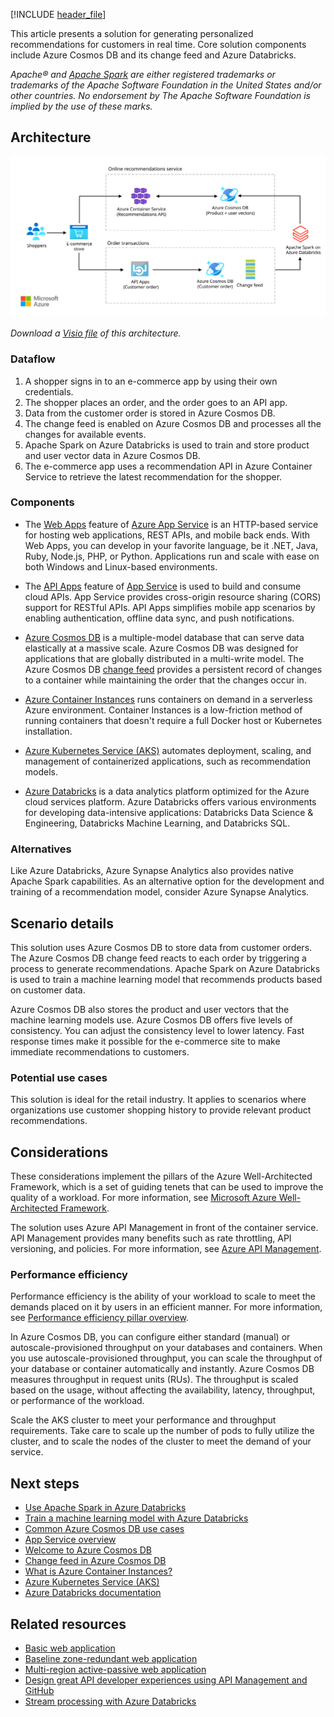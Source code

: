 [!INCLUDE [header_file](../../../includes/sol-idea-header.md)]

This article presents a solution for generating personalized recommendations for customers in real time. Core solution components include Azure Cosmos DB and its change feed and Azure Databricks.

*Apache® and [Apache Spark](https://spark.apache.org) are either registered trademarks or trademarks of the Apache Software Foundation in the United States and/or other countries. No endorsement by The Apache Software Foundation is implied by the use of these marks.*

## Architecture

![Architecture diagram that shows how recommendations reach a customer when data flows from an e-commerce app through an API app to a database.](../media/personalization-using-cosmos-db.svg)

*Download a [Visio file](https://arch-center.azureedge.net/personalization-using-cosmos-db.vsdx) of this architecture.*

### Dataflow

1. A shopper signs in to an e-commerce app by using their own credentials.
1. The shopper places an order, and the order goes to an API app.
1. Data from the customer order is stored in Azure Cosmos DB.
1. The change feed is enabled on Azure Cosmos DB and processes all the changes for available events.
1. Apache Spark on Azure Databricks is used to train and store product and user vector data in Azure Cosmos DB.
1. The e-commerce app uses a recommendation API in Azure Container Service to retrieve the latest recommendation for the shopper.

### Components

- The [Web Apps](https://azure.microsoft.com/products/app-service/web) feature of [Azure App Service](https://azure.microsoft.com/products/app-service/#overview) is an HTTP-based service for hosting web applications, REST APIs, and mobile back ends. With Web Apps, you can develop in your favorite language, be it .NET, Java, Ruby, Node.js, PHP, or Python. Applications run and scale with ease on both Windows and Linux-based environments.

- The [API Apps](https://azure.microsoft.com/products/app-service/api) feature of [App Service](https://azure.microsoft.com/products/app-service/#overview) is used to build and consume cloud APIs. App Service provides cross-origin resource sharing (CORS) support for RESTful APIs. API Apps simplifies mobile app scenarios by enabling authentication, offline data sync, and push notifications.

- [Azure Cosmos DB](https://azure.microsoft.com/products/cosmos-db) is a multiple-model database that can serve data elastically at a massive scale. Azure Cosmos DB was designed for applications that are globally distributed in a multi-write model. The Azure Cosmos DB [change feed](/azure/cosmos-db/change-feed) provides a persistent record of changes to a container while maintaining the order that the changes occur in.

- [Azure Container Instances](https://azure.microsoft.com/products/container-instances) runs containers on demand in a serverless Azure environment. Container Instances is a low-friction method of running containers that doesn't require a full Docker host or Kubernetes installation.

- [Azure Kubernetes Service (AKS)](https://azure.microsoft.com/products/kubernetes-service) automates deployment, scaling, and management of containerized applications, such as recommendation models.

- [Azure Databricks](https://azure.microsoft.com/products/databricks) is a data analytics platform optimized for the Azure cloud services platform. Azure Databricks offers various environments for developing data-intensive applications: Databricks Data Science & Engineering, Databricks Machine Learning, and Databricks SQL.

### Alternatives

Like Azure Databricks, Azure Synapse Analytics also provides native Apache Spark capabilities. As an alternative option for the development and training of a recommendation model, consider Azure Synapse Analytics.

## Scenario details

This solution uses Azure Cosmos DB to store data from customer orders. The Azure Cosmos DB change feed reacts to each order by triggering a process to generate recommendations. Apache Spark on Azure Databricks is used to train a machine learning model that recommends products based on customer data.

Azure Cosmos DB also stores the product and user vectors that the machine learning models use. Azure Cosmos DB offers five levels of consistency. You can adjust the consistency level to lower latency. Fast response times make it possible for the e-commerce site to make immediate recommendations to customers.

### Potential use cases

This solution is ideal for the retail industry. It applies to scenarios where organizations use customer shopping history to provide relevant product recommendations.

## Considerations

These considerations implement the pillars of the Azure Well-Architected Framework, which is a set of guiding tenets that can be used to improve the quality of a workload. For more information, see [Microsoft Azure Well-Architected Framework](/azure/architecture/framework).

The solution uses Azure API Management in front of the container service. API Management provides many benefits such as rate throttling, API versioning, and policies. For more information, see [Azure API Management](/azure/api-management/api-management-key-concepts).

### Performance efficiency

Performance efficiency is the ability of your workload to scale to meet the demands placed on it by users in an efficient manner. For more information, see [Performance efficiency pillar overview](/azure/architecture/framework/scalability/overview).

In Azure Cosmos DB, you can configure either standard (manual) or autoscale-provisioned throughput on your databases and containers. When you use autoscale-provisioned throughput, you can scale the throughput of your database or container automatically and instantly. Azure Cosmos DB measures throughput in request units (RUs). The throughput is scaled based on the usage, without affecting the availability, latency, throughput, or performance of the workload.

Scale the AKS cluster to meet your performance and throughput requirements. Take care to scale up the number of pods to fully utilize the cluster, and to scale the nodes of the cluster to meet the demand of your service.

## Next steps

- [Use Apache Spark in Azure Databricks](/training/modules/use-apache-spark-azure-databricks)
- [Train a machine learning model with Azure Databricks](/training/modules/train-machine-learning-model-azure-databricks)
- [Common Azure Cosmos DB use cases](/azure/cosmos-db/use-cases)
- [App Service overview](/azure/app-service/overview)
- [Welcome to Azure Cosmos DB](/azure/cosmos-db/introduction)
- [Change feed in Azure Cosmos DB](/azure/cosmos-db/change-feed)
- [What is Azure Container Instances?](/azure/container-instances/container-instances-overview)
- [Azure Kubernetes Service (AKS)](/azure/aks)
- [Azure Databricks documentation](/azure/databricks)

## Related resources

- [Basic web application](../../web-apps/architectures/basic-web-app.yml)
- [Baseline zone-redundant web application](../../web-apps/architectures/baseline-zone-redundant.yml)
- [Multi-region active-passive web application](../../web-apps/architectures/multi-region.yml)
- [Design great API developer experiences using API Management and GitHub](../../example-scenario/web/design-api-developer-experiences-management-github.yml)
- [Stream processing with Azure Databricks](../../reference-architectures/data/stream-processing-databricks.yml)
